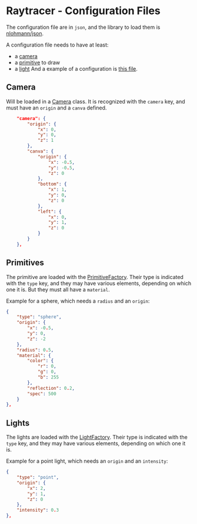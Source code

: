 # Raytracer - Configuration Files

The configuration file are in `json`, and the library to load them is [nlohmann/json](https://github.com/nlohmann/json/tree/v3.11.2).

A configuration file needs to have at least:
* a [camera](#Camera)
* a [primitive](#Primitives) to draw
* a [light](#Lights)
And a example of a configuration is [this file](https://github.com/Lukacms/Raytracer/blob/main/assets/configs/test.json).

## Camera
Will be loaded in a [Camera](https://github.com/Lukacms/Raytracer/blob/main/Core/include/raytracer/Camera.hh) class.
It is recognized with the `camera` key, and must have an `origin` and a `canva` defined.
```json
    "camera": {
        "origin": {
            "x": 0,
            "y": 0,
            "z": 1
        },
        "canva": {
            "origin": {
                "x": -0.5,
                "y": -0.5,
                "z": 0
            },
            "bottom": {
                "x": 1,
                "y": 0,
                "z": 0
            },
            "left": {
                "x": 0,
                "y": 1,
                "z": 0
            }
        }
    },
```

## Primitives
The primitive are loaded with the [PrimitiveFactory](https://github.com/Lukacms/Raytracer/blob/main/Core/include/raytracer/factory/PrimitiveFactory.hpp).
Their type is indicated with the `type` key, and they may have various elements, depending on which one it is. But they must all have a `material`.

Example for a sphere, which needs a `radius` and an `origin`:
```json
{
    "type": "sphere",
    "origin": {
        "x": -0.5,
        "y": 0,
        "z": -2
    },
    "radius": 0.5,
    "material": {
        "color": {
            "r": 0,
            "g": 0,
            "b": 255
        },
        "reflection": 0.2,
        "spec": 500
    }
},
```

## Lights
The lights are loaded with the [LightFactory](https://github.com/Lukacms/Raytracer/blob/main/Core/include/raytracer/factory/LightFactory.hpp).
Their type is indicated with the `type` key, and they may have various elements, depending on which one it is.

Example for a point light, which needs an `origin` and an `intensity`:
```json
{
    "type": "point",
    "origin": {
        "x": 2,
        "y": 1,
        "z": 0
    },
    "intensity": 0.3
},
```
